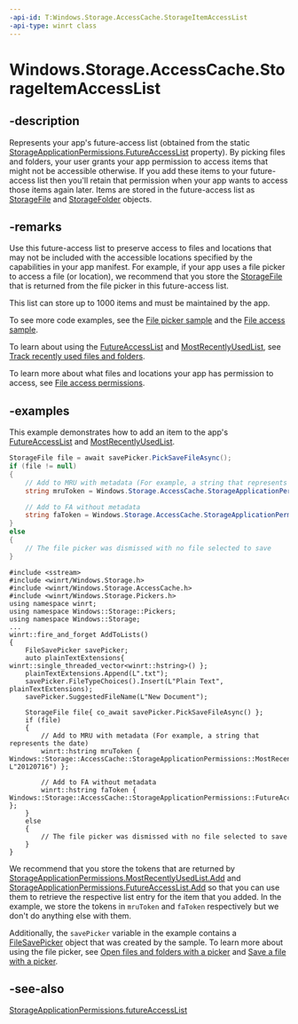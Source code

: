 ```yaml
---
-api-id: T:Windows.Storage.AccessCache.StorageItemAccessList
-api-type: winrt class
---
```


<!-- Class syntax.
public class StorageItemAccessList : Windows.Storage.AccessCache.IStorageItemAccessList
-->

# Windows.Storage.AccessCache.StorageItemAccessList

## -description
Represents your app's future-access list (obtained from the static [StorageApplicationPermissions.FutureAccessList](storageapplicationpermissions_futureaccesslist.md) property). By picking files and folders, your user grants your app permission to access items that might not be accessible otherwise. If you add these items to your future-access list then you'll retain that permission when your app wants to access those items again later. Items are stored in the future-access list as [StorageFile](../windows.storage/storagefile.md) and [StorageFolder](../windows.storage/storagefolder.md) objects.

## -remarks
Use this future-access list to preserve access to files and locations that may not be included with the accessible locations specified by the capabilities in your app manifest. For example, if your app uses a file picker to access a file (or location), we recommend that you store the [StorageFile](../windows.storage/storagefile.md) that is returned from the file picker in this future-access list.

This list can store up to 1000 items and must be maintained by the app.

To see more code examples, see the [File picker sample](https://github.com/Microsoft/Windows-universal-samples/tree/master/Samples/FilePicker) and the [File access sample](https://github.com/Microsoft/Windows-universal-samples/tree/master/Samples/FileAccess).

To learn about using the [FutureAccessList](storageapplicationpermissions_futureaccesslist.md) and [MostRecentlyUsedList](storageapplicationpermissions_mostrecentlyusedlist.md), see [Track recently used files and folders](/windows/uwp/files/how-to-track-recently-used-files-and-folders).

To learn more about what files and locations your app has permission to access, see [File access permissions](/windows/uwp/files/file-access-permissions).

## -examples
This example demonstrates how to add an item to the app's [FutureAccessList](storageapplicationpermissions_futureaccesslist.md) and [MostRecentlyUsedList](storageapplicationpermissions_mostrecentlyusedlist.md).

```csharp
StorageFile file = await savePicker.PickSaveFileAsync();
if (file != null)
{
    // Add to MRU with metadata (For example, a string that represents the date)
    string mruToken = Windows.Storage.AccessCache.StorageApplicationPermissions.MostRecentlyUsedList.Add(file, "20120716");

    // Add to FA without metadata
    string faToken = Windows.Storage.AccessCache.StorageApplicationPermissions.FutureAccessList.Add(file);  
}
else
{
    // The file picker was dismissed with no file selected to save
}
```

```cppwinrt
#include <sstream>
#include <winrt/Windows.Storage.h>
#include <winrt/Windows.Storage.AccessCache.h>
#include <winrt/Windows.Storage.Pickers.h>
using namespace winrt;
using namespace Windows::Storage::Pickers;
using namespace Windows::Storage;
...
winrt::fire_and_forget AddToLists()
{
    FileSavePicker savePicker;
    auto plainTextExtensions{ winrt::single_threaded_vector<winrt::hstring>() };
    plainTextExtensions.Append(L".txt");
    savePicker.FileTypeChoices().Insert(L"Plain Text", plainTextExtensions);
    savePicker.SuggestedFileName(L"New Document");

    StorageFile file{ co_await savePicker.PickSaveFileAsync() };
    if (file)
    {
        // Add to MRU with metadata (For example, a string that represents the date)
        winrt::hstring mruToken { Windows::Storage::AccessCache::StorageApplicationPermissions::MostRecentlyUsedList().Add(file, L"20120716") };

        // Add to FA without metadata
        winrt::hstring faToken { Windows::Storage::AccessCache::StorageApplicationPermissions::FutureAccessList().Add(file) };
    }
    else
    {
        // The file picker was dismissed with no file selected to save
    }
}
```

We recommend that you store the tokens that are returned by [StorageApplicationPermissions.MostRecentlyUsedList.Add](storageitemmostrecentlyusedlist_add_118555710.md) and [StorageApplicationPermissions.FutureAccessList.Add](storageitemaccesslist_add_118555710.md) so that you can use them to retrieve the respective list entry for the item that you added. In the example, we store the tokens in `mruToken` and `faToken` respectively but we don't do anything else with them.

Additionally, the `savePicker` variable in the example contains a [FileSavePicker](../windows.storage.pickers/filesavepicker.md) object that was created by the sample. To learn more about using the file picker, see [Open files and folders with a picker](/windows/uwp/files/quickstart-using-file-and-folder-pickers) and [Save a file with a picker](/windows/uwp/files/quickstart-save-a-file-with-a-picker).

## -see-also
[StorageApplicationPermissions.futureAccessList](storageapplicationpermissions_futureaccesslist.md)